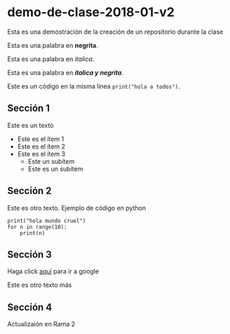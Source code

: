 # demo-de-clase-2018-01-v2
Esta es una demostración de la creación de un repositorio durante la clase

Esta es una palabra en **negrita**.

Esta es una palabra en *italica*.

Esta es una palabra en ***italica y negrita***.

Este es un código en la misma línea `print("hola a todos")`. 

## Sección 1 

Este es un texto 

 * Este es el ítem 1 
 * Este es el ítem 2 
 * Este es el ítem 3 
   * Este un subítem
   * Este es un subítem 
 
## Sección 2 

Este es otro texto. Ejemplo de código en python 

    print("hola mundo cruel")
    for n in range(10): 
        print(n)

## Sección 3 

Haga click [aquí](https://www.google.com.co/) para ir a google

Este es otro texto más 

## Sección 4

Actualizaión en Rama 2
